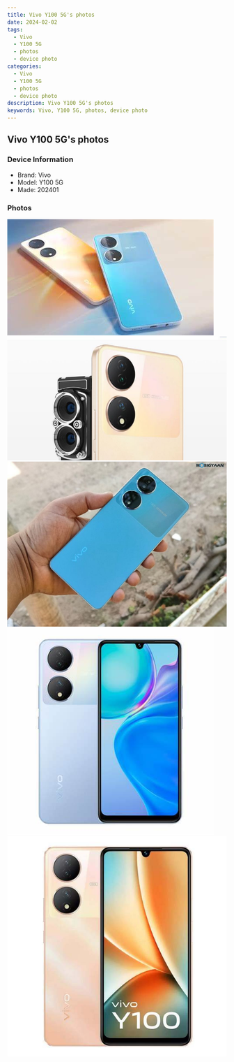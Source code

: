 ```yaml
---
title: Vivo Y100 5G's photos
date: 2024-02-02
tags: 
  - Vivo
  - Y100 5G
  - photos
  - device photo
categories: 
  - Vivo
  - Y100 5G
  - photos
  - device photo
description: Vivo Y100 5G's photos
keywords: Vivo, Y100 5G, photos, device photo
---
```


## Vivo Y100 5G's photos

### Device Information

- Brand: Vivo
- Model: Y100 5G
- Made: 202401

### Photos

![/images/best-assets/devices/vivo/vivo-y100-5g/1.jpg](/images/best-assets/devices/vivo/vivo-y100-5g/1.jpg)
![/images/best-assets/devices/vivo/vivo-y100-5g/2.jpg](/images/best-assets/devices/vivo/vivo-y100-5g/2.jpg)
![/images/best-assets/devices/vivo/vivo-y100-5g/3.jpg](/images/best-assets/devices/vivo/vivo-y100-5g/3.jpg)
![/images/best-assets/devices/vivo/vivo-y100-5g/4.jpg](/images/best-assets/devices/vivo/vivo-y100-5g/4.jpg)
![/images/best-assets/devices/vivo/vivo-y100-5g/5.jpg](/images/best-assets/devices/vivo/vivo-y100-5g/5.jpg)
